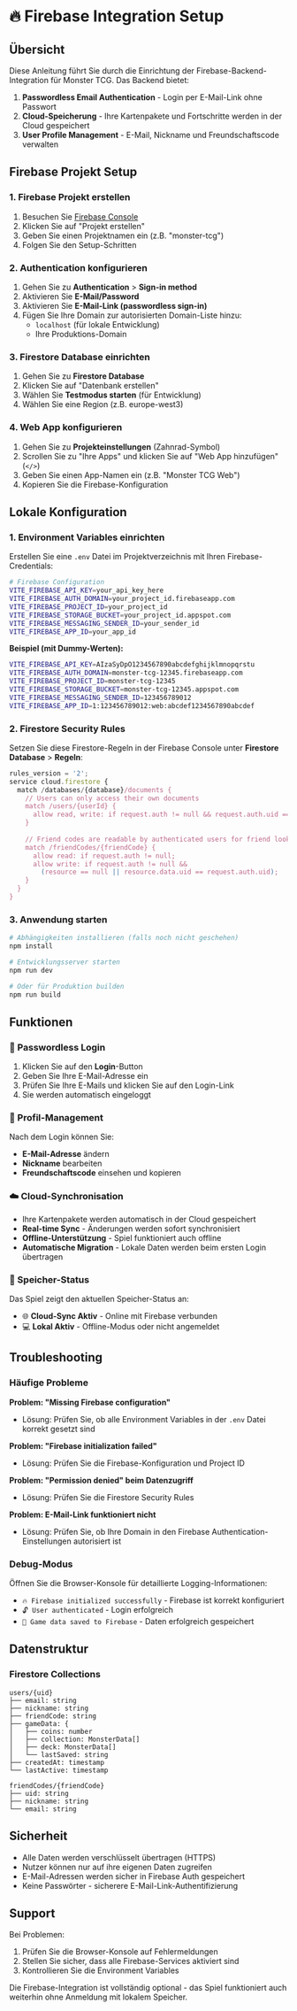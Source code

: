 # 🔥 Firebase Integration Setup

## Übersicht

Diese Anleitung führt Sie durch die Einrichtung der Firebase-Backend-Integration für Monster TCG. Das Backend bietet:

1. **Passwordless Email Authentication** - Login per E-Mail-Link ohne Passwort
2. **Cloud-Speicherung** - Ihre Kartenpakete und Fortschritte werden in der Cloud gespeichert
3. **User Profile Management** - E-Mail, Nickname und Freundschaftscode verwalten

## Firebase Projekt Setup

### 1. Firebase Projekt erstellen

1. Besuchen Sie [Firebase Console](https://console.firebase.google.com/)
2. Klicken Sie auf "Projekt erstellen"
3. Geben Sie einen Projektnamen ein (z.B. "monster-tcg")
4. Folgen Sie den Setup-Schritten

### 2. Authentication konfigurieren

1. Gehen Sie zu **Authentication** > **Sign-in method**
2. Aktivieren Sie **E-Mail/Password**
3. Aktivieren Sie **E-Mail-Link (passwordless sign-in)**
4. Fügen Sie Ihre Domain zur autorisierten Domain-Liste hinzu:
   - `localhost` (für lokale Entwicklung)
   - Ihre Produktions-Domain

### 3. Firestore Database einrichten

1. Gehen Sie zu **Firestore Database**
2. Klicken Sie auf "Datenbank erstellen"
3. Wählen Sie **Testmodus starten** (für Entwicklung)
4. Wählen Sie eine Region (z.B. europe-west3)

### 4. Web App konfigurieren

1. Gehen Sie zu **Projekteinstellungen** (Zahnrad-Symbol)
2. Scrollen Sie zu "Ihre Apps" und klicken Sie auf "Web App hinzufügen" (`</>`)
3. Geben Sie einen App-Namen ein (z.B. "Monster TCG Web")
4. Kopieren Sie die Firebase-Konfiguration

## Lokale Konfiguration

### 1. Environment Variables einrichten

Erstellen Sie eine `.env` Datei im Projektverzeichnis mit Ihren Firebase-Credentials:

```bash
# Firebase Configuration
VITE_FIREBASE_API_KEY=your_api_key_here
VITE_FIREBASE_AUTH_DOMAIN=your_project_id.firebaseapp.com
VITE_FIREBASE_PROJECT_ID=your_project_id
VITE_FIREBASE_STORAGE_BUCKET=your_project_id.appspot.com
VITE_FIREBASE_MESSAGING_SENDER_ID=your_sender_id
VITE_FIREBASE_APP_ID=your_app_id
```

**Beispiel (mit Dummy-Werten):**
```bash
VITE_FIREBASE_API_KEY=AIzaSyDpO1234567890abcdefghijklmnopqrstu
VITE_FIREBASE_AUTH_DOMAIN=monster-tcg-12345.firebaseapp.com
VITE_FIREBASE_PROJECT_ID=monster-tcg-12345
VITE_FIREBASE_STORAGE_BUCKET=monster-tcg-12345.appspot.com
VITE_FIREBASE_MESSAGING_SENDER_ID=123456789012
VITE_FIREBASE_APP_ID=1:123456789012:web:abcdef1234567890abcdef
```

### 2. Firestore Security Rules

Setzen Sie diese Firestore-Regeln in der Firebase Console unter **Firestore Database** > **Regeln**:

```javascript
rules_version = '2';
service cloud.firestore {
  match /databases/{database}/documents {
    // Users can only access their own documents
    match /users/{userId} {
      allow read, write: if request.auth != null && request.auth.uid == userId;
    }
    
    // Friend codes are readable by authenticated users for friend lookup
    match /friendCodes/{friendCode} {
      allow read: if request.auth != null;
      allow write: if request.auth != null && 
        (resource == null || resource.data.uid == request.auth.uid);
    }
  }
}
```

### 3. Anwendung starten

```bash
# Abhängigkeiten installieren (falls noch nicht geschehen)
npm install

# Entwicklungsserver starten
npm run dev

# Oder für Produktion builden
npm run build
```

## Funktionen

### 🔑 Passwordless Login

1. Klicken Sie auf den **Login**-Button
2. Geben Sie Ihre E-Mail-Adresse ein
3. Prüfen Sie Ihre E-Mails und klicken Sie auf den Login-Link
4. Sie werden automatisch eingeloggt

### 👤 Profil-Management

Nach dem Login können Sie:
- **E-Mail-Adresse** ändern
- **Nickname** bearbeiten  
- **Freundschaftscode** einsehen und kopieren

### ☁️ Cloud-Synchronisation

- Ihre Kartenpakete werden automatisch in der Cloud gespeichert
- **Real-time Sync** - Änderungen werden sofort synchronisiert
- **Offline-Unterstützung** - Spiel funktioniert auch offline
- **Automatische Migration** - Lokale Daten werden beim ersten Login übertragen

### 💾 Speicher-Status

Das Spiel zeigt den aktuellen Speicher-Status an:
- 🌐 **Cloud-Sync Aktiv** - Online mit Firebase verbunden
- 💻 **Lokal Aktiv** - Offline-Modus oder nicht angemeldet

## Troubleshooting

### Häufige Probleme

**Problem: "Missing Firebase configuration"**
- Lösung: Prüfen Sie, ob alle Environment Variables in der `.env` Datei korrekt gesetzt sind

**Problem: "Firebase initialization failed"**
- Lösung: Prüfen Sie die Firebase-Konfiguration und Project ID

**Problem: "Permission denied" beim Datenzugriff**
- Lösung: Prüfen Sie die Firestore Security Rules

**Problem: E-Mail-Link funktioniert nicht**
- Lösung: Prüfen Sie, ob Ihre Domain in den Firebase Authentication-Einstellungen autorisiert ist

### Debug-Modus

Öffnen Sie die Browser-Konsole für detaillierte Logging-Informationen:
- `🔥 Firebase initialized successfully` - Firebase ist korrekt konfiguriert
- `🔓 User authenticated` - Login erfolgreich
- `💾 Game data saved to Firebase` - Daten erfolgreich gespeichert

## Datenstruktur

### Firestore Collections

```
users/{uid}
├── email: string
├── nickname: string  
├── friendCode: string
├── gameData: {
│   ├── coins: number
│   ├── collection: MonsterData[]
│   ├── deck: MonsterData[]
│   └── lastSaved: string
├── createdAt: timestamp
└── lastActive: timestamp

friendCodes/{friendCode}
├── uid: string
├── nickname: string
└── email: string
```

## Sicherheit

- Alle Daten werden verschlüsselt übertragen (HTTPS)
- Nutzer können nur auf ihre eigenen Daten zugreifen
- E-Mail-Adressen werden sicher in Firebase Auth gespeichert
- Keine Passwörter - sicherere E-Mail-Link-Authentifizierung

## Support

Bei Problemen:
1. Prüfen Sie die Browser-Konsole auf Fehlermeldungen
2. Stellen Sie sicher, dass alle Firebase-Services aktiviert sind
3. Kontrollieren Sie die Environment Variables

Die Firebase-Integration ist vollständig optional - das Spiel funktioniert auch weiterhin ohne Anmeldung mit lokalem Speicher.